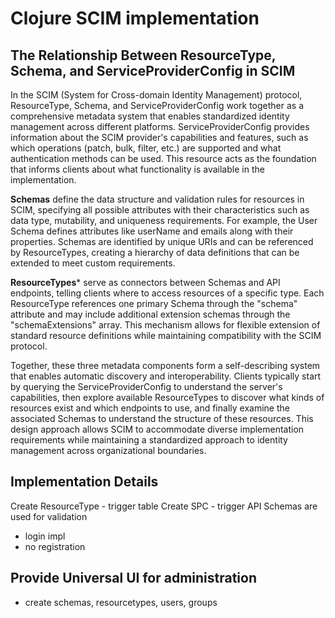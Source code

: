 # Clojure SCIM implementation


## The Relationship Between ResourceType, Schema, and ServiceProviderConfig in SCIM

In the SCIM (System for Cross-domain Identity Management) protocol,
ResourceType, Schema, and ServiceProviderConfig work together as a comprehensive
metadata system that enables standardized identity management across different
platforms. ServiceProviderConfig provides information about the SCIM provider's
capabilities and features, such as which operations (patch, bulk, filter, etc.)
are supported and what authentication methods can be used. This resource acts as
the foundation that informs clients about what functionality is available in the
implementation.

**Schemas** define the data structure and validation rules for resources in SCIM,
specifying all possible attributes with their characteristics such as data type,
mutability, and uniqueness requirements. For example, the User Schema defines
attributes like userName and emails along with their properties. Schemas are
identified by unique URIs and can be referenced by ResourceTypes, creating a
hierarchy of data definitions that can be extended to meet custom requirements.

**ResourceTypes*** serve as connectors between Schemas and API endpoints, telling
clients where to access resources of a specific type. Each ResourceType
references one primary Schema through the "schema" attribute and may include
additional extension schemas through the "schemaExtensions" array. This
mechanism allows for flexible extension of standard resource definitions while
maintaining compatibility with the SCIM protocol.

Together, these three metadata components form a self-describing system that
enables automatic discovery and interoperability. Clients typically start by
querying the ServiceProviderConfig to understand the server's capabilities, then
explore available ResourceTypes to discover what kinds of resources exist and
which endpoints to use, and finally examine the associated Schemas to understand
the structure of these resources. This design approach allows SCIM to
accommodate diverse implementation requirements while maintaining a standardized
approach to identity management across organizational boundaries.

## Implementation Details

Create ResourceType - trigger table
Create SPC - trigger API
Schemas are used for validation

* login impl
* no registration


## Provide Universal UI for administration

* create schemas, resourcetypes, users, groups

